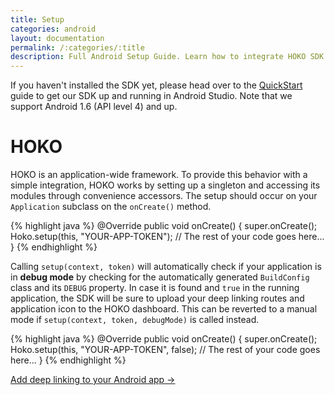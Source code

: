 ```yaml
---
title: Setup
categories: android
layout: documentation
permalink: /:categories/:title
description: Full Android Setup Guide. Learn how to integrate HOKO SDK in your app.
---
```


If you haven't installed the SDK yet, please head over to the [QuickStart](/quickstart/android) guide to get our SDK up and running in Android Studio. Note that we support Android 1.6 (API level 4) and up.

# HOKO

HOKO is an application-wide framework. To provide this behavior with a simple integration, HOKO works by setting up a singleton and accessing its modules through convenience accessors. The setup should occur on your `Application` subclass on the `onCreate()` method.

{% highlight java %}
@Override
public void onCreate() {
  super.onCreate();
  Hoko.setup(this, "YOUR-APP-TOKEN");
  // The rest of your code goes here...
}
{% endhighlight %}


Calling `setup(context, token)` will automatically check if your application is in **debug mode** by checking for the automatically generated `BuildConfig` class and its `DEBUG` property. In case it is found and `true` in the running application, the SDK will be sure to upload your deep linking routes and application icon to the HOKO dashboard. This can be reverted to a manual mode if `setup(context, token, debugMode)` is called instead.

{% highlight java %}
@Override
public void onCreate() {
  super.onCreate();
  Hoko.setup(this, "YOUR-APP-TOKEN", false);
  // The rest of your code goes here...
}
{% endhighlight %}

<a href="http://support.hokolinks.com/android/android-deeplinking/" class="btn-next">Add deep linking to your Android app &#8594;</a>


